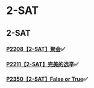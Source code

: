 # 2-SAT

## 2-SAT

#### [P2208【2-SAT】聚会](http://oi.nks.edu.cn/zh/Problem/Details/2208):white_check_mark:

#### [P2211【2-SAT】完美的选举](http://oi.nks.edu.cn/zh/Problem/Details/2211):white_check_mark:

#### [P2350【2-SAT】False or True](http://oi.nks.edu.cn/zh/Problem/Details/2350):white_check_mark:
